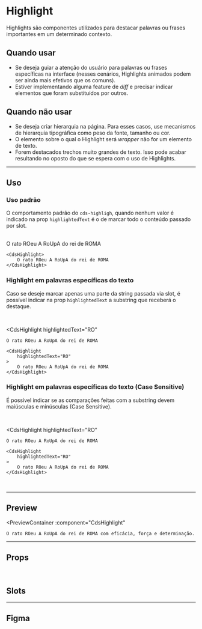 # Highlight

Highlights são componentes utilizados para destacar palavras ou frases importantes em um determinado contexto.

## Quando usar

- Se deseja guiar a atenção do usuário para palavras ou frases específicas na interface (nesses cenários, Highlights animados podem ser ainda mais efetivos que os comuns).
- Estiver implementando alguma feature de *diff* e precisar indicar elementos que foram substituídos por outros.

## Quando não usar

- Se deseja criar hierarquia na página. Para esses casos, use mecanismos de hierarquia tipográfica como peso da fonte, tamanho ou cor.
- O elemento sobre o qual o Highlight será *wrapper* não for um elemento de texto.
- Forem destacados trechos muito grandes de texto. Isso pode acabar resultando no oposto do que se espera com o uso de Highlights.

---

## Uso

### __Uso padrão__
O comportamento padrão do `cds-highligh`, quando nenhum valor é indicado na prop `highlightedText` é o de
marcar todo o conteúdo passado por slot.

<br />

<CdsHighlight>
	O rato ROeu A RoUpA do rei de ROMA
</CdsHighlight>

```vue
<CdsHighlight>
	O rato ROeu A RoUpA do rei de ROMA
</CdsHighlight>
```

### __Highlight em palavras específicas do texto__
Caso se deseje marcar apenas uma parte da string passada via slot, é possível indicar na prop
`highlightedText` a substring que receberá o destaque.

<br />

<CdsHighlight
	highlightedText="RO"
>
	O rato ROeu A RoUpA do rei de ROMA
</CdsHighlight>

```vue
<CdsHighlight
	highlightedText="RO"
>
	O rato ROeu A RoUpA do rei de ROMA
</CdsHighlight>
```

### __Highlight em palavras específicas do texto (Case Sensitive)__
É possível indicar se as comparações feitas com a substring devem maiúsculas e minúsculas (Case Sensitive).

<br />

<CdsHighlight
	highlightedText="RO"
>
	O rato ROeu A RoUpA do rei de ROMA
</CdsHighlight>

```vue
<CdsHighlight
	highlightedText="RO"
>
	O rato ROeu A RoUpA do rei de ROMA
</CdsHighlight>
```

<br />

---

## Preview

<PreviewContainer
	:component="CdsHighlight"
>
	O rato ROeu A RoUpA do rei de ROMA com eficácia, força e determinação.
</PreviewContainer>

---

## Props

<APITable
	name="Highlight"
	section="props"
/>

<br />

## Slots

<APITable
	name="Highlight"
	section="slots"
/>

---

## Figma

<!-- <FigmaFrame
	src="https://embed.figma.com/design/J5fTswomlHu7RXk1gwbUq6/Cuida?node-id=2040-370&embed-host=share"
/> -->

<script setup>
import { ref } from 'vue';
import CdsHighlight from '@/components/Highlight.vue';

</script>

